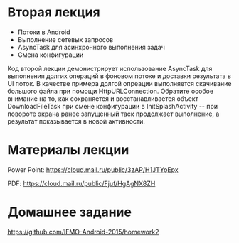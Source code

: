 # Вторая лекция

* Потоки в Android
* Выполнение сетевых запросов
* AsyncTask для асинхронного выполнения задач
* Смена конфигурации

Код второй лекции демонистрирует использование AsyncTask для выполнения долгих операций в фоновом потоке и доставки результата в UI поток. В качестве примера долгой опреации выполняется скачивание большого файла при помощи HttpURLConnection. Обратите особое внимание на то, как сохраняется и восстанавливается объект DownloadFileTask при смене конфигурации в InitSplashActivity -- при повороте экрана ранее запущенный таск продолжает выполнение, а результат показывается в новой активности.

# Материалы лекции

Power Point: https://cloud.mail.ru/public/3zAP/H1JTYoEpx

PDF: https://cloud.mail.ru/public/Fjuf/HgAgNX8ZH

# Домашнее задание

https://github.com/IFMO-Android-2015/homework2
